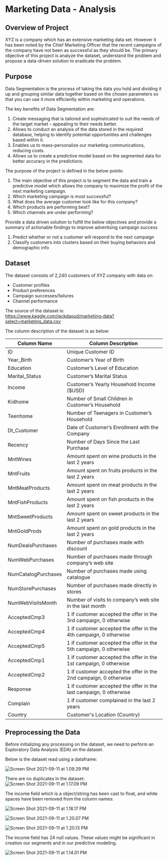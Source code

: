 #   Marketing Data - Analysis

## Overview of Project

XYZ is a company which has an extensive marketing data set. However it has been noted by the Chief Marketing Officer that the recent campaigns of the company have not been as successful as they should be.
The primary objective of this project is analyze the dataset, understand the problem and propose a data-driven solution to eradicate the problem.

## Purpose

Data Segmentation is the process of taking the data you hold and dividing it up and grouping similar data together based on the chosen parameters so that you can use it more efficiently within marketing and operations.

The key benefits of Data Segmentation are:

1. Create messaging that is tailored and sophisticated to suit the needs of the target market – appealing to their needs better.
2. Allows to conduct an analysis of the data stored in the required database, helping to identify potential opportunities and challenges based within it. 
3. Enables us to mass-personalize our marketing communications, reducing costs.
4. Allows us to create a predictive model based on the segmented data for better accuracy in the predictions.

The purpose of the project is defined in the below points:
1. The main objective of this project is to segment the data and train a predictive model which allows the company to maximize the profit of the next marketing campaign.
2. Which marketing campaign is most successful?
3. What does the average customer look like for this company?
4. Which products are performing best?
5. Which channels are under performing?

Provide a data driven solution to fulfill the below objectives and provide a summary of actionable findings to improve advertising campaign success
1. Predict whether or not a customer will respond to the next campaign
2. Classify customers into clusters based on their buying behaviors and demographic info

## Dataset

The dataset consists of 2,240 customers of XYZ company with data on:

- Customer profiles
- Product preferences
- Campaign successes/failures
- Channel performance

The source of the dataset is:
https://www.kaggle.com/jackdaoud/marketing-data?select=marketing_data.csv

The column description of the dataset is as below:

| Column Name            | Column Description                                                  |
| ------------------- | ------------------------------------------------------------ |
| ID                  | Unique Customer ID                                           |
| Year_Birth          | Customer’s Year of Birth                                     |
| Education           | Customer’s Level of Education                                |
| Marital_Status      | Customer’s Marital Status                                    |
| Income              | Customer’s Yearly Household Income ($USD)                    |
| Kidhome             | Number of Small Children in Customer’s Household             |
| Teenhome            | Number of Teenagers in Customer’s Household                  |
| Dt_Customer         | Date of Customer’s Enrollment with the Company               |
| Recency             | Number of Days Since the Last Purchase                       |
| MntWines            | Amount spent on wine products in the last 2 years            |
| MntFruits           | Amount spent on fruits products in the last 2 years          |
| MntMeatProducts     | Amount spent on meat products in the last 2 years            |
| MntFishProducts     | Amount spent on fish products in the last 2 years            |
| MntSweetProducts    | Amount spent on sweet products in the last 2 years           |
| MntGoldProds        | Amount spent on gold products in the last 2 years            |
| NumDealsPurchases   | Number of purchases made with discount                       |
| NumWebPurchases     | Number of purchases made through company’s web site          |
| NumCatalogPurchases | Number of purchases made using catalogue                     |
| NumStorePurchases   | Number of purchases made directly in stores                  |
| NumWebVisitsMonth   | Number of visits to company’s web site in the last month     |
| AcceptedCmp3        | 1 if customer accepted the offer in the 3rd campaign, 0 otherwise |
| AcceptedCmp4        | 1 if customer accepted the offer in the 4th campaign, 0 otherwise |
| AcceptedCmp5        | 1 if customer accepted the offer in the 5th campaign, 0 otherwise |
| AcceptedCmp1        | 1 if customer accepted the offer in the 1st campaign, 0 otherwise |
| AcceptedCmp2        | 1 if customer accepted the offer in the 2nd campaign, 0 otherwise |
| Response            | 1 if customer accepted the offer in the last campaign, 0 otherwise |
| Complain            | 1 if customer complained in the last 2 years                 |
| Country             | Customer's Location (Country)                                |



## Preprocessing the Data

Before initializing any processing on the dataset, we need to perform an Exploratory Data Analysis (EDA) on the dataset.

Below is the dataset read using a dataframe:

![Screen Shot 2021-09-11 at 1.09.29 PM](https://i.imgur.com/1hLYIHB.png)

There are no duplicates in the dataset:
![Screen Shot 2021-09-11 at 1.17.09 PM](https://i.imgur.com/5Wb3DRp.png)

The income field which is a object/string has been cast to float, and white spaces have been removed from the column names:

![Screen Shot 2021-09-11 at 1.18.17 PM](https://i.imgur.com/7TDt1UV.png)


![Screen Shot 2021-09-11 at 1.20.07 PM](https://i.imgur.com/kX3hCj2.png)

![Screen Shot 2021-09-11 at 1.20.13 PM](https://i.imgur.com/1LpWt7I.png)




The income field has 24 null values. These values might be significant in creation our segments and in our predictive modeling.

![Screen Shot 2021-09-11 at 1.14.01 PM](https://i.imgur.com/KhYpxju.png)




